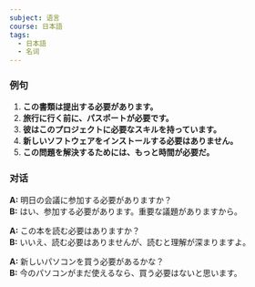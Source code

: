 ```yaml
---
subject: 语言
course: 日本語
tags:
  - 日本語
  - 名词
---
```

### 例句

1. **この書類は提出する必要があります。**
2. **旅行に行く前に、パスポートが必要です。**
3. **彼はこのプロジェクトに必要なスキルを持っています。**
4. **新しいソフトウェアをインストールする必要はありません。**
5. **この問題を解決するためには、もっと時間が必要だ。**

### 对话

**A:** 明日の会議に参加する必要がありますか？  
**B:** はい、参加する必要があります。重要な議題がありますから。

**A:** この本を読む必要はありますか？  
**B:** いいえ、読む必要はありませんが、読むと理解が深まりますよ。

**A:** 新しいパソコンを買う必要があるかな？  
**B:** 今のパソコンがまだ使えるなら、買う必要はないと思います。